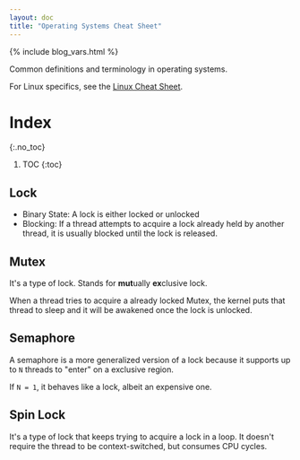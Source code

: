 ```yaml
---
layout: doc
title: "Operating Systems Cheat Sheet"
---
```


{% include blog_vars.html %}

Common definitions and terminology in operating systems.

For Linux specifics, see the [Linux Cheat Sheet]({{site.url}}/docs/linux/).


# Index
{:.no_toc}

1. TOC
{:toc}

## Lock

* Binary State: A lock is either locked or unlocked
* Blocking: If a thread attempts to acquire a lock already held by another thread, it is usually blocked until the lock is released.

## Mutex

It's a type of lock. Stands for **mut**ually **ex**clusive lock.

When a thread tries to acquire a already locked Mutex, the kernel puts that thread to sleep and it will be awakened once the lock is unlocked.

## Semaphore

A semaphore is a more generalized version of a lock because it supports up to `N` threads to "enter" on a exclusive region.

If `N = 1`, it behaves like a lock, albeit an expensive one.

## Spin Lock

It's a type of lock that keeps trying to acquire a lock in a loop. It doesn't require the thread to be context-switched, but consumes CPU cycles.
